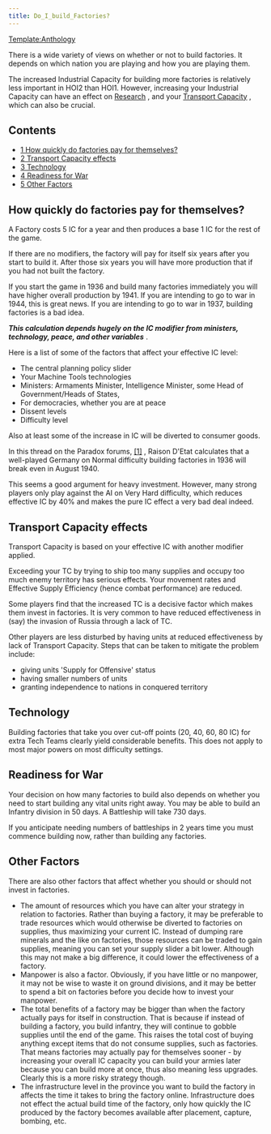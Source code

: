 ```yaml
---
title: Do_I_build_Factories?
---
```


[Template:Anthology](/wiki/index.php?title=Template:Anthology&action=edit&redlink=1 "Template:Anthology (page does not exist)")

There is a wide variety of views on whether or not to build factories. It depends on which nation you are playing and how you are playing them.

The increased Industrial Capacity for building more factories is relatively less important in HOI2 than HOI1. However, increasing your Industrial Capacity can have an effect on [Research](/wiki/Research "Research") , and your [Transport Capacity](/wiki/Transport_Capacity_and_Supply_Efficiency_FAQ "Transport Capacity and Supply Efficiency FAQ") , which can also be crucial.

## Contents

- [1 How quickly do factories pay for themselves?](#How_quickly_do_factories_pay_for_themselves.3F)
- [2 Transport Capacity effects](#Transport_Capacity_effects)
- [3 Technology](#Technology)
- [4 Readiness for War](#Readiness_for_War)
- [5 Other Factors](#Other_Factors)

## How quickly do factories pay for themselves?

A Factory costs 5 IC for a year and then produces a base 1 IC for the rest of the game.

If there are no modifiers, the factory will pay for itself six years after you start to build it. After those six years you will have more production that if you had not built the factory.

If you start the game in 1936 and build many factories immediately you will have higher overall production by 1941. If you are intending to go to war in 1944, this is great news. If you are intending to go to war in 1937, building factories is a bad idea.

_**This calculation depends hugely on the IC modifier from ministers, technology, peace, and other variables**_ .

Here is a list of some of the factors that affect your effective IC level:

- The central planning policy slider
- Your Machine Tools technologies
- Ministers: Armaments Minister, Intelligence Minister, some Head of Government/Heads of States,
- For democracies, whether you are at peace
- Dissent levels
- Difficulty level

Also at least some of the increase in IC will be diverted to consumer goods.

In this thread on the Paradox forums, [\[1\]](http://forum.paradoxplaza.com/forum/showthread.php?t=186105) , Raison D'Etat calculates that a well-played Germany on Normal difficulty building factories in 1936 will break even in August 1940.

This seems a good argument for heavy investment. However, many strong players only play against the AI on Very Hard difficulty, which reduces effective IC by 40% and makes the pure IC effect a very bad deal indeed.

## Transport Capacity effects

Transport Capacity is based on your effective IC with another modifier applied.

Exceeding your TC by trying to ship too many supplies and occupy too much enemy territory has serious effects. Your movement rates and Effective Supply Efficiency (hence combat performance) are reduced.

Some players find that the increased TC is a decisive factor which makes them invest in factories. It is very common to have reduced effectiveness in (say) the invasion of Russia through a lack of TC.

Other players are less disturbed by having units at reduced effectiveness by lack of Transport Capacity. Steps that can be taken to mitigate the problem include:

- giving units 'Supply for Offensive' status
- having smaller numbers of units
- granting independence to nations in conquered territory

## Technology

Building factories that take you over cut-off points (20, 40, 60, 80 IC) for extra Tech Teams clearly yield considerable benefits. This does not apply to most major powers on most difficulty settings.

## Readiness for War

Your decision on how many factories to build also depends on whether you need to start building any vital units right away. You may be able to build an Infantry division in 50 days. A Battleship will take 730 days.

If you anticipate needing numbers of battleships in 2 years time you must commence building now, rather than building any factories.

## Other Factors

There are also other factors that affect whether you should or should not invest in factories.

- The amount of resources which you have can alter your strategy in relation to factories. Rather than buying a factory, it may be preferable to trade resources which would otherwise be diverted to factories on supplies, thus maximizing your current IC. Instead of dumping rare minerals and the like on factories, those resources can be traded to gain supplies, meaning you can set your supply slider a bit lower. Although this may not make a big difference, it could lower the effectiveness of a factory.
- Manpower is also a factor. Obviously, if you have little or no manpower, it may not be wise to waste it on ground divisions, and it may be better to spend a bit on factories before you decide how to invest your manpower.
- The total benefits of a factory may be bigger than when the factory actually pays for itself in construction. That is because if instead of building a factory, you build infantry, they will continue to gobble supplies until the end of the game. This raises the total cost of buying anything except items that do not consume supplies, such as factories. That means factories may actually pay for themselves sooner - by increasing your overall IC capacity you can build your armies later because you can build more at once, thus also meaning less upgrades. Clearly this is a more risky strategy though.
- The infrastructure level in the province you want to build the factory in affects the time it takes to bring the factory online. Infrastructure does not effect the actual build time of the factory, only how quickly the IC produced by the factory becomes available after placement, capture, bombing, etc.
